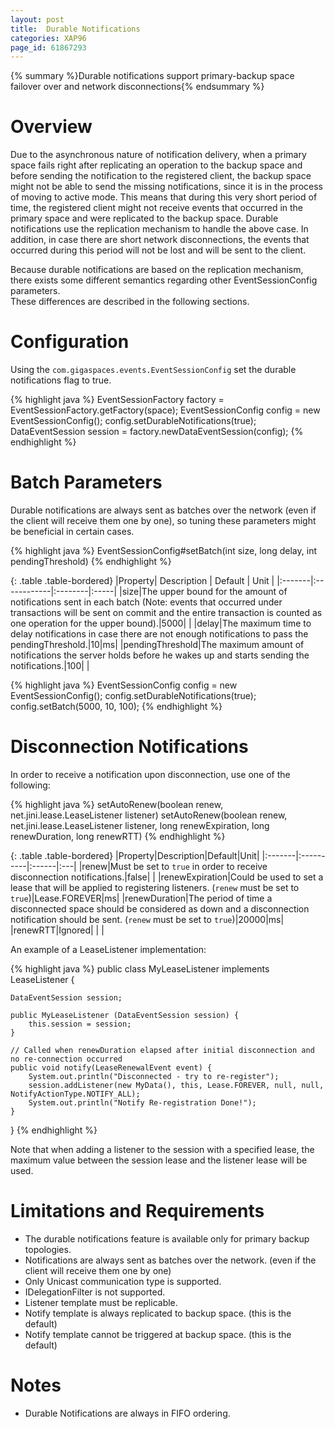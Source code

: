 ```yaml
---
layout: post
title:  Durable Notifications
categories: XAP96
page_id: 61867293
---
```


{% summary %}Durable notifications support primary-backup space failover over and network disconnections{% endsummary %}

# Overview

Due to the asynchronous nature of notification delivery, when a primary space fails right after replicating an operation to the backup space and before sending the notification to the registered client, the backup space might not be able to send the missing notifications, since it is in the process of moving to active mode. 
This means that during this very short period of time, the registered client might not receive events that occurred in the primary space and were replicated to the backup space. 
Durable notifications use the replication mechanism to handle the above case. In addition, in case there are short network disconnections, the events that occurred during this period will not be lost and will be sent to the client.

Because durable notifications are based on the replication mechanism, there exists some different semantics regarding other EventSessionConfig parameters.  
These differences are described in the following sections.

# Configuration

Using the `com.gigaspaces.events.EventSessionConfig` set the durable notifications flag to true.

{% highlight java %}
EventSessionFactory factory = EventSessionFactory.getFactory(space);
EventSessionConfig config = new EventSessionConfig();
config.setDurableNotifications(true);
DataEventSession session = factory.newDataEventSession(config);
{% endhighlight %}

# Batch Parameters

Durable notifications are always sent as batches over the network (even if the client will receive them one by one), so tuning these parameters might be beneficial in certain cases.

{% highlight java %}
EventSessionConfig#setBatch(int size, long delay, int pendingThreshold) 
{% endhighlight %}


{: .table .table-bordered}
|Property| Description | Default | Unit |
|:-------|:------------|:--------|:-----|
|size|The upper bound for the amount of notifications sent in each batch (Note: events that occurred under transactions will be sent on commit and the entire transaction is counted as one operation for the upper bound).|5000| |
|delay|The maximum time to delay notifications in case there are not enough notifications to pass the pendingThreshold.|10|ms|
|pendingThreshold|The maximum amount of notifications the server holds before he wakes up and starts sending the notifications.|100| |

{% highlight java %}
EventSessionConfig config = new EventSessionConfig();
config.setDurableNotifications(true);
config.setBatch(5000, 10, 100);
{% endhighlight %}

# Disconnection Notifications

In order to receive a notification upon disconnection, use one of the following:

{% highlight java %}
setAutoRenew(boolean renew, net.jini.lease.LeaseListener listener) 
setAutoRenew(boolean renew, net.jini.lease.LeaseListener listener, long renewExpiration, long renewDuration, long renewRTT) 
{% endhighlight %}


{: .table .table-bordered}
|Property|Description|Default|Unit|
|:-------|:----------|:------|:---|
|renew|Must be set to `true` in order to receive disconnection notifications.|false| |
|renewExpiration|Could be used to set a lease that will be applied to registering listeners. (`renew` must be set to `true`)|Lease.FOREVER|ms|
|renewDuration|The period of time a disconnected space should be considered as down and a disconnection notification should be sent. (`renew` must be set to `true`)|20000|ms|
|renewRTT|Ignored| | |

An example of a LeaseListener implementation:

{% highlight java %}
public class MyLeaseListener implements LeaseListener {

	DataEventSession session;

	public MyLeaseListener (DataEventSession session) {
		this.session = session;
	}

	// Called when renewDuration elapsed after initial disconnection and no re-connection occurred
	public void notify(LeaseRenewalEvent event) {
		System.out.println("Disconnected - try to re-register");			
		session.addListener(new MyData(), this, Lease.FOREVER, null, null, NotifyActionType.NOTIFY_ALL);
		System.out.println("Notify Re-registration Done!");
	}
}
{% endhighlight %}

Note that when adding a listener to the session with a specified lease, the maximum value between the session lease and the listener lease will be used.

# Limitations and Requirements

- The durable notifications feature is available only for primary backup topologies.
- Notifications are always sent as batches over the network. (even if the client will receive them one by one)
- Only Unicast communication type is supported.
- IDelegationFilter is not supported.
- Listener template must be replicable.
- Notify template is always replicated to backup space. (this is the default)
- Notify template cannot be triggered at backup space. (this is the default)

# Notes

- Durable Notifications are always in FIFO ordering.
